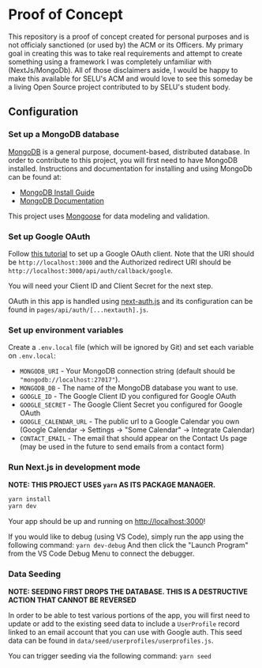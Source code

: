 # Proof of Concept
This repository is a proof of concept created for personal purposes and is not officialy sanctioned (or used by) the ACM or its Officers. My primary goal in creating this was to take real requirements and attempt to create something using a framework I was completely unfamiliar with (NextJs/MongoDb). All of those disclaimers aside, I would be happy to make this available for SELU's ACM and would love to see this someday be a living Open Source project contributed to by SELU's student body.

## Configuration

### Set up a MongoDB database

[MongoDB](https://www.mongodb.com/) is a general purpose, document-based, distributed database. In order to contribute to this project, you will first need to have MongoDB installed.
Instructions and documentation for installing and using MongoDb can be found at:

- [MongoDB Install Guide](https://docs.mongodb.com/guides/server/install/)
- [MongoDB Documentation](https://docs.mongodb.com/manual/)

This project uses [Mongoose](https://mongoosejs.com) for data modeling and validation.

### Set up Google OAuth

Follow [this tutorial](https://developers.google.com/identity/sign-in/web/sign-in) to set up a Google OAuth client. Note that the URI should be `http://localhost:3000` and the Authorized redirect URI should be `http://localhost:3000/api/auth/callback/google`.

You will need your Client ID and Client Secret for the next step.

OAuth in this app is handled using [next-auth.js](https://next-auth.js.org) and its configuration can be found in `pages/api/auth/[...nextauth].js`.

### Set up environment variables

Create a `.env.local` file (which will be ignored by Git) and set each variable on `.env.local`:

- `MONGODB_URI` - Your MongoDB connection string (default should be `"mongodb://localhost:27017"`).
- `MONGODB_DB` - The name of the MongoDB database you want to use.
- `GOOGLE_ID` - The Google Client ID you configured for Google OAuth
- `GOOGLE_SECRET` - The Google Client Secret you configured for Google OAuth
- `GOOGLE_CALENDAR_URL` - The public url to a Google Calendar you own (Google Calendar -> Settings -> "Some Calendar" -> Integrate Calendar)
- `CONTACT_EMAIL` - The email that should appear on the Contact Us page (may be used in the future to send emails from a contact form)

### Run Next.js in development mode

**NOTE: THIS PROJECT USES `yarn` AS ITS PACKAGE MANAGER.**

```bash
yarn install
yarn dev
```

Your app should be up and running on [http://localhost:3000](http://localhost:3000)!

If you would like to debug (using VS Code), simply run the app using the following command:
`yarn dev-debug`
And then click the "Launch Program" from the VS Code Debug Menu to connect the debugger.

### Data Seeding

**NOTE: SEEDING FIRST DROPS THE DATABASE. THIS IS A DESTRUCTIVE ACTION THAT CANNOT BE REVERSED**

In order to be able to test various portions of the app, you will first need to update or add to the existing seed data to include a `UserProfile` record linked to an email account that you can use with Google auth. This seed data can be found in `data/seed/userprofiles/userprofiles.js`.

You can trigger seeding via the following command:
`yarn seed`
